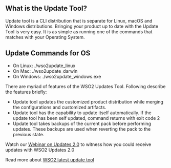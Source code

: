 ## What is the Update Tool?
Update tool is a CLI distribution that is separate for Linux, macOS and Windows distributions. 
Bringing your product up to date with the Update Tool is very easy. 
It is as simple as running one of the commands that matches with your Operating System.

## Update Commands for OS
 - On Linux: ./wso2update_linux
 - On Mac: ./wso2update_darwin
 - On Windows: ./wso2update_windows.exe

There are myriad of features of the WSO2 Updates Tool. Following describe the features briefly:
 - Update tool updates the customized product distribution while merging the configurations and customized artifacts.
 - Update tool has the capability to update itself automatically. If the update tool has been self updated, command returns with exit code 2
 - Update tool takes backups of the current pack before performing updates. These backups are used when reverting the pack to the previous state.

Watch our [Webinar on Updates 2.0](https://youtu.be/Z2XeRhzkdpI?t=1050) to witness how you could receive updates with WSO2 Updates 2.0

Read more about [WSO2 latest update tool](https://updates.docs.wso2.com/en/latest/updates/update-tool/#what-is-the-update-tool)